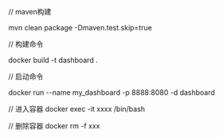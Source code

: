 // maven构建

mvn clean package -Dmaven.test.skip=true

// 构建命令

docker build -t  dashboard .

// 启动命令

docker run --name my_dashboard  -p 8888:8080 -d dashboard

// 进入容器
docker exec -it xxxx /bin/bash

// 删除容器
docker rm -f xxx 